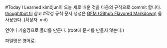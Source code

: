 #Today I Learned
kim0jun이 오늘 새로 배운 것을 다음의 규칙으로 commit 합니다. [thoughtbot til](https://github.com/thoughtbot/til) 참고
#작성 규칙
문서 생성은 [GFM (Github Flavored Markdown)](https://help.github.com/articles/github-flavored-markdown/) 을 사용한다. (확장자 .md)

언어나 기술명으로 폴더를 만든다. (root에 문서를 만들지 않는다.)

파일명은 영어로.


